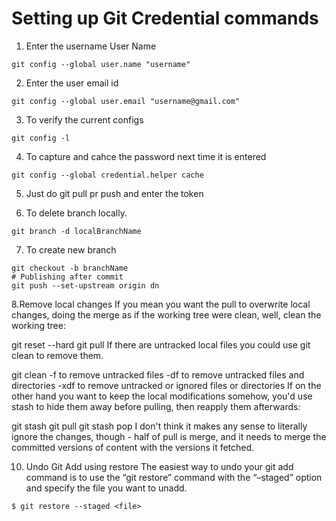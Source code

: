 # Setting up Git Credential commands

1. Enter the username User Name
```
git config --global user.name "username"
```

2. Enter the user email id
```
git config --global user.email "username@gmail.com"
```
3. To verify the current configs
```
git config -l
```
4. To capture and cahce the password next time it is entered

```
git config --global credential.helper cache
```
5. Just do git pull pr push  and enter the token

6. To delete branch locally.
```
git branch -d localBranchName
```

7. To create new branch 
```
git checkout -b branchName
# Publishing after commit
git push --set-upstream origin dn
```

8.Remove local changes
If you mean you want the pull to overwrite local changes, doing the merge as if the working tree were clean, well, clean the working tree:

git reset --hard
git pull
If there are untracked local files you could use git clean to remove them.

git clean -f to remove untracked files
-df to remove untracked files and directories
-xdf to remove untracked or ignored files or directories
If on the other hand you want to keep the local modifications somehow, you'd use stash to hide them away before pulling, then reapply them afterwards:

git stash
git pull
git stash pop
I don't think it makes any sense to literally ignore the changes, though - half of pull is merge, and it needs to merge the committed versions of content with the versions it fetched.

10. Undo Git Add using restore
The easiest way to undo your git add command is to use the “git restore” command with the “–staged” option and specify the file you want to unadd.
```
$ git restore --staged <file>
```
